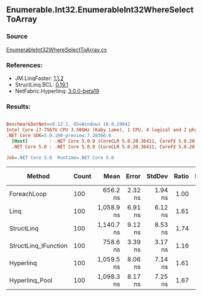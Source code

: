 ﻿## Enumerable.Int32.EnumerableInt32WhereSelectToArray

### Source
[EnumerableInt32WhereSelectToArray.cs](../LinqBenchmarks/Enumerable/Int32/EnumerableInt32WhereSelectToArray.cs)

### References:
- JM.LinqFaster: [1.1.2](https://www.nuget.org/packages/JM.LinqFaster/1.1.2)
- StructLinq.BCL: [0.19.1](https://www.nuget.org/packages/StructLinq.BCL/0.19.1)
- NetFabric.Hyperlinq: [3.0.0-beta19](https://www.nuget.org/packages/NetFabric.Hyperlinq/3.0.0-beta19)

### Results:
``` ini

BenchmarkDotNet=v0.12.1, OS=Windows 10.0.19042
Intel Core i7-7567U CPU 3.50GHz (Kaby Lake), 1 CPU, 4 logical and 2 physical cores
.NET Core SDK=5.0.100-preview.7.20366.6
  [Host]        : .NET Core 5.0.0 (CoreCLR 5.0.20.36411, CoreFX 5.0.20.36411), X64 RyuJIT
  .NET Core 5.0 : .NET Core 5.0.0 (CoreCLR 5.0.20.36411, CoreFX 5.0.20.36411), X64 RyuJIT

Job=.NET Core 5.0  Runtime=.NET Core 5.0  

```
|               Method | Count |       Mean |   Error |  StdDev | Ratio | RatioSD |  Gen 0 | Gen 1 | Gen 2 | Allocated | CacheMisses/Op | BranchMispredictions/Op |
|--------------------- |------ |-----------:|--------:|--------:|------:|--------:|-------:|------:|------:|----------:|---------------:|------------------------:|
|          ForeachLoop |   100 |   656.2 ns | 2.32 ns | 1.94 ns |  1.00 |    0.00 | 0.4358 |     - |     - |     912 B |              3 |                       3 |
|                 Linq |   100 | 1,058.9 ns | 6.91 ns | 6.12 ns |  1.61 |    0.01 | 0.3967 |     - |     - |     832 B |              4 |                       4 |
|           StructLinq |   100 | 1,140.7 ns | 9.12 ns | 8.53 ns |  1.74 |    0.02 | 0.1450 |     - |     - |     304 B |              3 |                       3 |
| StructLinq_IFunction |   100 |   758.6 ns | 3.39 ns | 3.17 ns |  1.16 |    0.00 | 0.1450 |     - |     - |     304 B |              2 |                       2 |
|            Hyperlinq |   100 | 1,059.5 ns | 8.06 ns | 7.14 ns |  1.61 |    0.01 | 0.1259 |     - |     - |     264 B |              2 |                       2 |
|       Hyperlinq_Pool |   100 | 1,098.3 ns | 8.17 ns | 7.25 ns |  1.67 |    0.01 | 0.0458 |     - |     - |      96 B |              1 |                       2 |
